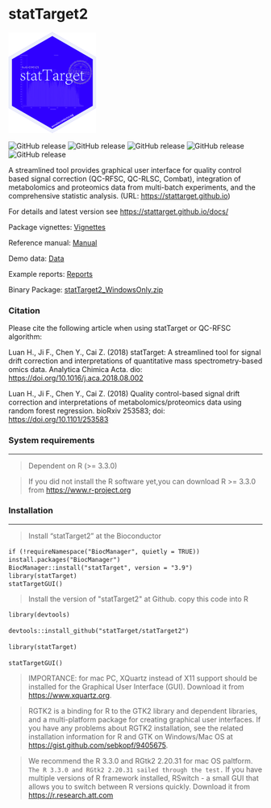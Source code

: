 
# statTarget2 
<p align="">
 <img src="https://github.com/13479776/Picture/blob/master/statTarget_label_biocticker.png" height="200" title="statTarget 2.0">
 </p>


![GitHub release](https://img.shields.io/badge/statTarget-Good-blue.svg)
![GitHub release](https://img.shields.io/badge/releases-v%201.11.2-yellow.svg)
![GitHub release](https://img.shields.io/badge/downloads-top%2020%25-green.svg)
![GitHub release](https://img.shields.io/badge/Dependents-R%203.3.0%20-brightgreen.svg)
![GitHub release](https://img.shields.io/badge/downloads-9020/total-brightgreen.svg)


A streamlined tool provides graphical user interface for quality control based signal correction (QC-RFSC, QC-RLSC, Combat), integration of metabolomics and proteomics data from multi-batch experiments, and the comprehensive statistic analysis. (URL: https://stattarget.github.io)


For details and latest version see https://stattarget.github.io/docs/


Package vignettes: [Vignettes](https://stattarget.github.io/docs/my-new-doc/) 


Reference manual: [Manual](https://github.com/13479776/Picture/blob/master/statTarget-manual.pdf)


Demo data: [Data](https://stattarget.github.io/docs/demo/)


Example reports: [Reports](https://stattarget.github.io/docs/demo/)


Binary Package: [statTarget2_WindowsOnly.zip](https://github.com/13479776/Picture/raw/master/statTarget_2.0.0.zip)

###  Citation

 Please cite the following article when using statTarget or QC-RFSC algorithm:
 
 Luan H., Ji F., Chen Y., Cai Z. (2018) statTarget: A streamlined tool for signal drift correction and interpretations of quantitative mass spectrometry-based omics data. Analytica Chimica Acta. dio: https://doi.org/10.1016/j.aca.2018.08.002
 
 Luan H., Ji F., Chen Y., Cai Z. (2018) Quality control-based signal drift correction and interpretations of metabolomics/proteomics data using random forest regression. bioRxiv 253583; doi: https://doi.org/10.1101/253583

### System requirements
--------------------------------------------------------------------

> Dependent on R (>= 3.3.0)

> If you did not install the R software yet,you can download R >= 3.3.0  from https://www.r-project.org


### Installation
--------------------------------------------------------------------
     
> Install “statTarget2” at the Bioconductor

    if (!requireNamespace("BiocManager", quietly = TRUE))
    install.packages("BiocManager")
    BiocManager::install("statTarget", version = "3.9") 
    library(statTarget)
    statTargetGUI()
 
     
> Install the version of "statTarget2" at Github. copy this code into R

    library(devtools)
    
    devtools::install_github("statTarget/statTarget2")
    
    library(statTarget)
    
    statTargetGUI()


    
> IMPORTANCE: for mac PC,  XQuartz instead of X11 support should be installed for the Graphical User Interface (GUI). Download it from https://www.xquartz.org. 


> RGTK2 is a binding for R to the GTK2 library and dependent libraries, and a multi-platform package for creating graphical user interfaces. If you have any problems about RGTK2 installation, see the related installation information for R and GTK on Windows/Mac OS at https://gist.github.com/sebkopf/9405675. 


> We recommend the R 3.3.0 and RGtk2 2.20.31 for mac OS paltform. `The R 3.3.0 and RGtk2 2.20.31 sailed through the test.` If you have multiple versions of R framework installed, RSwitch  - a small GUI that allows you to switch between R versions quickly. Download it from https://r.research.att.com

